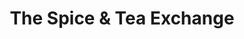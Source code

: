 ---
title: "The Spice & Tea Exchange"
url: /lake-buena-vista/the-spice-and-tea-exchange/
shop: tea
---